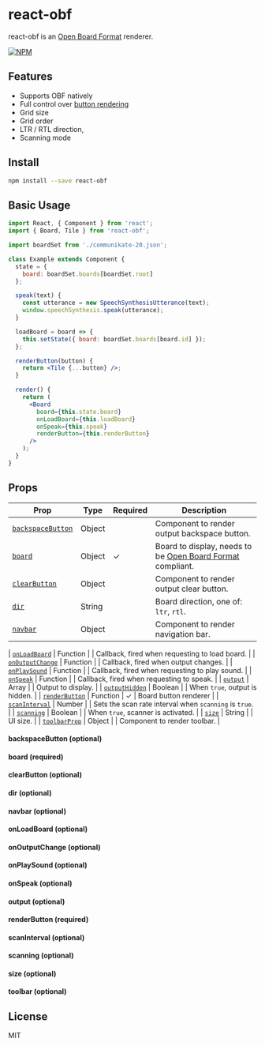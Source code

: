 # react-obf
react-obf is an [Open Board Format](http://www.openboardformat.org/) renderer.

[![NPM](https://img.shields.io/npm/v/react-obf.svg)](https://www.npmjs.com/package/react-obf)

## Features

- Supports OBF natively
- Full control over [button rendering](#renderButtonProp)
- Grid size
- Grid order
- LTR / RTL direction,
- Scanning mode

## Install

```bash
npm install --save react-obf
```

## Basic Usage

```jsx
import React, { Component } from 'react';
import { Board, Tile } from 'react-obf';

import boardSet from './communikate-20.json';

class Example extends Component {
  state = {
    board: boardSet.boards[boardSet.root]
  };

  speak(text) {
    const utterance = new SpeechSynthesisUtterance(text);
    window.speechSynthesis.speak(utterance);
  }

  loadBoard = board => {
    this.setState({ board: boardSet.boards[board.id] });
  };

  renderButton(button) {
    return <Tile {...button} />;
  }

  render() {
    return (
      <Board
        board={this.state.board}
        onLoadBoard={this.loadBoard}
        onSpeak={this.speak}
        renderButton={this.renderButton}
      />
    );
  }
}
```

## Props

| Prop                                      | Type   | Required | Description                                                                                   |
| ----------------------------------------- | ------ | -------- | --------------------------------------------------------------------------------------------- |
| [`backspaceButton`](#backspaceButtonProp) | Object |          | Component to render output backspace button.                                                  |
| [`board`](#boardProp)                     | Object | ✓        | Board to display, needs to be [Open Board Format](http://www.openboardformat.org/) compliant. |
| [`clearButton`](#clearButtonProp)         | Object |          | Component to render output clear button.                                                      |
| [`dir`](#dirProp)                         | String |          | Board direction, one of: `ltr`, `rtl`.                                                        |
| [`navbar`](#navbarPropProp)               | Object |          | Component to render navigation bar.                                                           |

| [`onLoadBoard`](#onLoadBoardProp) | Function | | Callback, fired when requesting to load board. |
| [`onOutputChange`](#onOutputChangeProp) | Function | | Callback, fired when output changes. |
| [`onPlaySound`](#onPlaySoundProp) | Function | | Callback, fired when requesting to play sound. |
| [`onSpeak`](#onSpeakProp) | Function | | Callback, fired when requesting to speak. |
| [`output`](#outputProp) | Array | | Output to display. |
| [`outputHidden`](#outputHiddenProp) | Boolean | | When `true`, output is hidden. |
| [`renderButton`](#renderButtonProp) | Function | ✓ | Board button renderer |
| [`scanInterval`](#scanIntervalProp) | Number | | Sets the scan rate interval when `scanning` is `true`. |
| [`scanning`](#scanningProp) | Boolean | | When `true`, scanner is activated. |
| [`size`](#sizeProp) | String | | UI size. |
| [`toolbarProp`](#toolbarPropProp) | Object | | Component to render toolbar. |

<a name="backspaceButtonProp"></a>

#### backspaceButton (optional)

<a name="boardProp"></a>

#### board (required)

<a name="clearButtonProp"></a>

#### clearButton (optional)

<a name="dirProp"></a>

#### dir (optional)

<a name="navbarProp"></a>

#### navbar (optional)

<a name="onLoadBoardProp"></a>

#### onLoadBoard (optional)

<a name="onOutputChangeProp"></a>

#### onOutputChange (optional)

<a name="onPlaySoundProp"></a>

#### onPlaySound (optional)

<a name="onSpeakProp"></a>

#### onSpeak (optional)

<a name="outputProp"></a>

#### output (optional)

<a name="renderButtonProp"></a>

#### renderButton (required)

<a name="scanIntervalProp"></a>

#### scanInterval (optional)

<a name="scanningProp"></a>

#### scanning (optional)

<a name="sizeProp"></a>

#### size (optional)

<a name="toolbarProp"></a>

#### toolbar (optional)

## License

MIT
